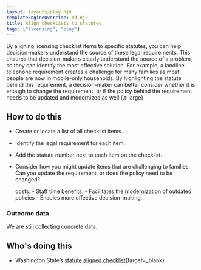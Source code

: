 ```yaml
---
layout: layouts/play.njk
templateEngineOverride: md,njk
title: Align checklists to statutes
tags: ["licensing", "play"]
---
```


By aligning licensing checklist items to specific statutes, you can help decision-makers understand the source of these legal requirements. This ensures that decision-makers clearly understand the source of a problem, so they can identify the most effective solution. For example, a landline telephone requirement creates a challenge for many families as most people are now in mobile-only households. By highlighting the statute behind this requirement, a decision-maker can better consider whether it is enough to change the requirement, or if the policy behind the requirement needs to be updated and modernized as well.{.t-large}

## How to do this

* Create or locate a list of all checklist items.

* Identify the legal requirement for each item.

* Add the statute number next to each item on the checklist.

* Consider how you might update items that are challenging to families. Can you update the requirement, or does the policy need to be changed?

    costs:
      - Staff time
    benefits:
      - Facilitates the modernization of outdated policies
      - Enables more effective decision-making

### Outcome data

We are still collecting concrete data.

## Who's doing this

- Washington State’s [statute aligned checklist](/static/assets/10-183%20Foster%20Inspection%20Checklist.docx){target=_blank}
 